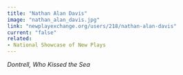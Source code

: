 ```yaml
---
title: "Nathan Alan Davis"
image: "nathan_alan_davis.jpg"
link: "newplayexchange.org/users/218/nathan-alan-davis"
current: "false"
related:
- National Showcase of New Plays
---
```


*Dontrell, Who Kissed the Sea*
